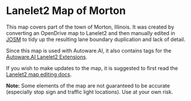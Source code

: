 # Lanelet2 Map of Morton

This map covers part of the town of Morton, Illinois.
It was created by converting an OpenDrive map to Lanelet2 and then manually edited in [JOSM](https://josm.openstreetmap.de) to tidy up the resulting lane boundary duplication and lack of detail.

Since this map is used with Autoware.AI, it also contains tags for the [Autoware.AI Lanelet2 Extensions](https://github.com/Autoware-AI/common/blob/master/lanelet2_extension/docs/lanelet2_format_extension.md).

If you wish to make updates to the map, it is suggested to first read the [Lanelet2 map editing docs](https://github.com/fzi-forschungszentrum-informatik/Lanelet2/tree/master/lanelet2_maps).

**Note:** Some elements of the map are not guaranteed to be accurate (especially stop sign and traffic light locations). Use at your own risk.
